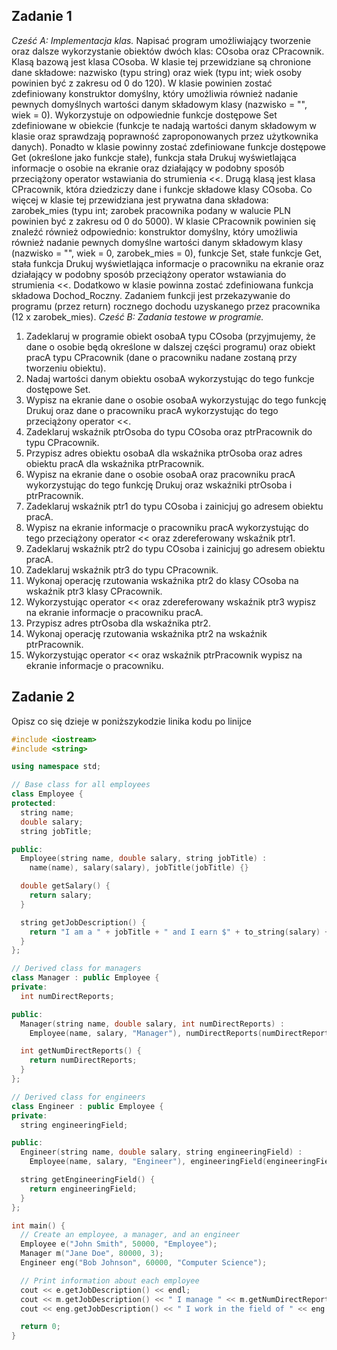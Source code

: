 ## Zadanie 1
*Cześć A: Implementacja klas.*
Napisać program umożliwiający tworzenie oraz dalsze wykorzystanie obiektów dwóch klas: COsoba oraz CPracownik.
Klasą bazową jest klasa COsoba. W klasie tej przewidziane są chronione dane składowe: nazwisko (typu string) oraz wiek (typu int;
wiek osoby powinien być z zakresu od 0 do 120). W klasie powinien zostać zdefiniowany konstruktor domyślny, który umożliwia
również nadanie pewnych domyślnych wartości danym składowym klasy (nazwisko = "", wiek = 0). Wykorzystuje on odpowiednie
funkcje dostępowe Set zdefiniowane w obiekcie (funkcje te nadają wartości danym składowym w klasie oraz sprawdzają
poprawność zaproponowanych przez użytkownika danych). Ponadto w klasie powinny zostać zdefiniowane funkcje dostępowe Get
(określone jako funkcje stałe), funkcja stała Drukuj wyświetlająca informacje o osobie na ekranie oraz działający w podobny sposób
przeciążony operator wstawiania do strumienia <<.
Drugą klasą jest klasa CPracownik, która dziedziczy dane i funkcje składowe klasy COsoba. Co więcej w klasie tej przewidziana
jest prywatna dana składowa: zarobek_mies (typu int; zarobek pracownika podany w walucie PLN powinien być z zakresu od 0 do
5000). W klasie CPracownik powinien się znaleźć również odpowiednio: konstruktor domyślny, który umożliwia również nadanie
pewnych domyślne wartości danym składowym klasy (nazwisko = "", wiek = 0, zarobek_mies = 0), funkcje Set, stałe funkcje Get,
stała funkcja Drukuj wyświetlająca informacje o pracowniku na ekranie oraz działający w podobny sposób przeciążony operator
wstawiania do strumienia <<. Dodatkowo w klasie powinna zostać zdefiniowana funkcja składowa Dochod_Roczny. Zadaniem
funkcji jest przekazywanie do programu (przez return) rocznego dochodu uzyskanego przez pracownika (12 x zarobek_mies).
*Cześć B: Zadania testowe w programie.*
1) Zadeklaruj w programie obiekt osobaA typu COsoba (przyjmujemy, że dane o osobie będą określone w dalszej części programu)
oraz obiekt pracA typu CPracownik (dane o pracowniku nadane zostaną przy tworzeniu obiektu).
2) Nadaj wartości danym obiektu osobaA wykorzystując do tego funkcje dostępowe Set.
3) Wypisz na ekranie dane o osobie osobaA wykorzystując do tego funkcję Drukuj oraz dane o pracowniku pracA wykorzystując do
tego przeciążony operator <<.
4) Zadeklaruj wskaźnik ptrOsoba do typu COsoba oraz ptrPracownik do typu CPracownik.
5) Przypisz adres obiektu osobaA dla wskaźnika ptrOsoba oraz adres obiektu pracA dla wskaźnika ptrPracownik.
6) Wypisz na ekranie dane o osobie osobaA oraz pracowniku pracA wykorzystując do tego funkcję Drukuj oraz wskaźniki ptrOsoba
i ptrPracownik.
7) Zadeklaruj wskaźnik ptr1 do typu COsoba i zainicjuj go adresem obiektu pracA.
8) Wypisz na ekranie informacje o pracowniku pracA wykorzystując do tego przeciążony operator << oraz zdereferowany wskaźnik
ptr1.
9) Zadeklaruj wskaźnik ptr2 do typu COsoba i zainicjuj go adresem obiektu pracA.
10) Zadeklaruj wskaźnik ptr3 do typu CPracownik.
11) Wykonaj operację rzutowania wskaźnika ptr2 do klasy COsoba na wskaźnik ptr3 klasy CPracownik.
12) Wykorzystując operator << oraz zdereferowany wskaźnik ptr3 wypisz na ekranie informacje o pracowniku pracA.
13) Przypisz adres ptrOsoba dla wskaźnika ptr2.
14) Wykonaj operację rzutowania wskaźnika ptr2 na wskaźnik ptrPracownik.
15) Wykorzystując operator << oraz wskaźnik ptrPracownik wypisz na ekranie informacje o pracowniku.

## Zadanie 2

Opisz co się dzieje w poniższykodzie linika kodu po linijce

```cpp
#include <iostream>
#include <string>

using namespace std;

// Base class for all employees
class Employee {
protected:
  string name;
  double salary;
  string jobTitle;

public:
  Employee(string name, double salary, string jobTitle) :
    name(name), salary(salary), jobTitle(jobTitle) {}

  double getSalary() {
    return salary;
  }

  string getJobDescription() {
    return "I am a " + jobTitle + " and I earn $" + to_string(salary) + " per year.";
  }
};

// Derived class for managers
class Manager : public Employee {
private:
  int numDirectReports;

public:
  Manager(string name, double salary, int numDirectReports) :
    Employee(name, salary, "Manager"), numDirectReports(numDirectReports) {}

  int getNumDirectReports() {
    return numDirectReports;
  }
};

// Derived class for engineers
class Engineer : public Employee {
private:
  string engineeringField;

public:
  Engineer(string name, double salary, string engineeringField) :
    Employee(name, salary, "Engineer"), engineeringField(engineeringField) {}

  string getEngineeringField() {
    return engineeringField;
  }
};

int main() {
  // Create an employee, a manager, and an engineer
  Employee e("John Smith", 50000, "Employee");
  Manager m("Jane Doe", 80000, 3);
  Engineer eng("Bob Johnson", 60000, "Computer Science");

  // Print information about each employee
  cout << e.getJobDescription() << endl;
  cout << m.getJobDescription() << " I manage " << m.getNumDirectReports() << " people." << endl;
  cout << eng.getJobDescription() << " I work in the field of " << eng.getEngineeringField() << "." << endl;

  return 0;
}
```


